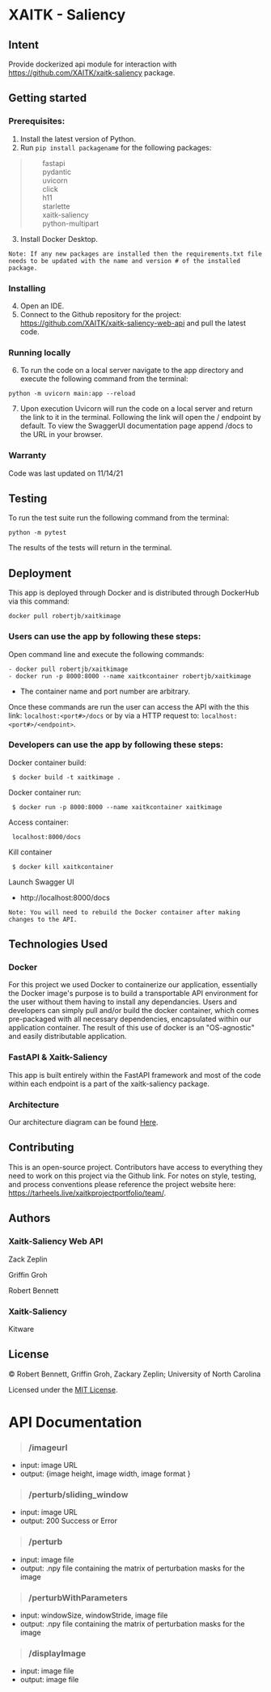 # XAITK - Saliency

## Intent
Provide dockerized api module for interaction with https://github.com/XAITK/xaitk-saliency package.

## Getting started

### Prerequisites:
1. Install the latest version of Python.
2. Run `pip install packagename` for the following packages:
> &nbsp;&nbsp;&nbsp;&nbsp;&nbsp;&nbsp; fastapi <br>
> &nbsp;&nbsp;&nbsp;&nbsp;&nbsp;&nbsp;  pydantic <br>
> &nbsp;&nbsp;&nbsp;&nbsp;&nbsp;&nbsp; uvicorn <br>
> &nbsp;&nbsp;&nbsp;&nbsp;&nbsp;&nbsp; click <br>
> &nbsp;&nbsp;&nbsp;&nbsp;&nbsp;&nbsp; h11 <br>
> &nbsp;&nbsp;&nbsp;&nbsp;&nbsp;&nbsp; starlette <br>
> &nbsp;&nbsp;&nbsp;&nbsp;&nbsp;&nbsp; xaitk-saliency <br>
> &nbsp;&nbsp;&nbsp;&nbsp;&nbsp;&nbsp; python-multipart <br>

3. Install Docker Desktop.

```
Note: If any new packages are installed then the requirements.txt file needs to be updated with the name and version # of the installed package.
```

### Installing
4. Open an IDE.
5. Connect to the Github repository for the project: https://github.com/XAITK/xaitk-saliency-web-api and pull the latest code.

### Running locally
6. To run the code on a local server navigate to the app directory and execute the following command from the terminal: 
```
python -m uvicorn main:app --reload
``` 
7. Upon execution Uvicorn will run the code on a local server and return the link to it in the terminal. Following the link will open the / endpoint by default. To view the SwaggerUI documentation page append /docs to the URL in your browser.


### Warranty
Code was last updated on 11/14/21

## Testing

To run the test suite run the following command from the terminal: 

``` 
python -m pytest
```
The results of the tests will return in the terminal.

## Deployment
This app is deployed through Docker and is distributed through DockerHub via this command:
```
docker pull robertjb/xaitkimage
```
### Users can use the app by following these steps:
Open command line and execute the following commands:
```
- docker pull robertjb/xaitkimage
- docker run -p 8000:8000 --name xaitkcontainer robertjb/xaitkimage
```
- The container name and port number are arbitrary.

Once these commands are run the user can access the API with the this link: `localhost:<port#>/docs` or by via a HTTP request to: `localhost:<port#>/<endpoint>`.


### Developers can use the app by following these steps:
Docker container build:
```
 $ docker build -t xaitkimage .
```

Docker container run:
```
 $ docker run -p 8000:8000 --name xaitkcontainer xaitkimage
```

Access container:
```
 localhost:8000/docs
```

Kill container
```
 $ docker kill xaitkcontainer
```

Launch Swagger UI
- http://localhost:8000/docs

```
Note: You will need to rebuild the Docker container after making changes to the API.
```

## Technologies Used

### Docker
For this project we used Docker to containerize our application, essentially the Docker image's purpose is to build a transportable API environment for the user without them having to install any dependancies. Users and developers can simply pull and/or build the docker container, which comes pre-packaged with all necessary dependencies, encapsulated within our application container. The result of this use of docker is an "OS-agnostic" and easily distributable application.

### FastAPI & Xaitk-Saliency
This app is built entirely within the FastAPI framework and most of the code within each endpoint is a part of the xaitk-saliency package.

### Architecture
Our architecture diagram can be found [Here](architecture_diagram.pdf). 


## Contributing
This is an open-source project. Contributors have access to everything they need to work on this project via the Github link. For notes on style, testing, and process conventions please reference the project website here: https://tarheels.live/xaitkprojectportfolio/team/.

## Authors
### Xaitk-Saliency Web API
Zack Zeplin

Griffin Groh

Robert Bennett

### Xaitk-Saliency
Kitware

## License

© Robert Bennett, Griffin Groh, Zackary Zeplin; University of North Carolina

Licensed under the [MIT License](LICENSE).

# API Documentation

>### /imageurl
- input: image URL
- output: {image height, 
           image width, 
           image format
        }

>### /perturb/sliding_window
- input: image URL
- output: 200 Success or Error

>### /perturb
- input: image file
- output: .npy file containing the matrix of perturbation masks for the image

>### /perturbWithParameters
- input: windowSize, windowStride, image file
- output: .npy file containing the matrix of perturbation masks for the image

>### /displayImage
- input: image file
- output: image file
